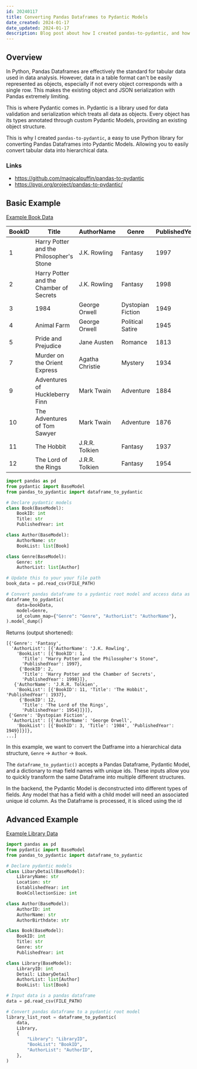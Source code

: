 ```yaml
---
id: 20240117
title: Converting Pandas Dataframes to Pydantic Models
date_created: 2024-01-17
date_updated: 2024-01-17
description: Blog post about how I created pandas-to-pydantic, and how it could be used for restructuring data.
---
```

## Overview

In Python, Pandas Dataframes are effectively the standard for tabular data used in data analysis. However, data in a table format can't be easily represented as objects, especially if not every object corresponds with a single row. This makes the existing object and JSON serialization with Pandas extremely limiting.

This is where Pydantic comes in. Pydantic is a library used for data validation and serialization which treats all data as objects. Every object has its types annotated through custom Pydantic Models, providing an existing object structure.

This is why I created `pandas-to-pydantic`, a easy to use Python library for converting Pandas Dataframes into Pydantic Models. Allowing you to easily convert tabular data into hierarchical data.

### Links
- https://github.com/magicalpuffin/pandas-to-pydantic
- https://pypi.org/project/pandas-to-pydantic/

## Basic Example

[Example Book Data](https://github.com/magicalpuffin/pandas-to-pydantic/blob/main/tests/data/bookData.csv)

|BookID|Title|AuthorName|Genre|PublishedYear|
|---|---|---|---|---|
|1|Harry Potter and the Philosopher's Stone|J.K. Rowling|Fantasy|1997|
|2|Harry Potter and the Chamber of Secrets|J.K. Rowling|Fantasy|1998|
|3|1984|George Orwell|Dystopian Fiction|1949|
|4|Animal Farm|George Orwell|Political Satire|1945|
|5|Pride and Prejudice|Jane Austen|Romance|1813|
|7|Murder on the Orient Express|Agatha Christie|Mystery|1934|
|9|Adventures of Huckleberry Finn|Mark Twain|Adventure|1884|
|10|The Adventures of Tom Sawyer|Mark Twain|Adventure|1876|
|11|The Hobbit|J.R.R. Tolkien|Fantasy|1937|
|12|The Lord of the Rings|J.R.R. Tolkien|Fantasy|1954|

```python
import pandas as pd
from pydantic import BaseModel
from pandas_to_pydantic import dataframe_to_pydantic

# Declare pydantic models
class Book(BaseModel):
    BookID: int
    Title: str
    PublishedYear: int

class Author(BaseModel):
    AuthorName: str
    BookList: list[Book]

class Genre(BaseModel):
    Genre: str
    AuthorList: list[Author]

# Update this to your your file path
book_data = pd.read_csv(FILE_PATH)

# Convert pandas dataframe to a pydantic root model and access data as a list of dict
dataframe_to_pydantic(
    data=bookData,
    model=Genre,
    id_column_map={"Genre": "Genre", "AuthorList": "AuthorName"},
).model_dump()
```

Returns (output shortened):

```
[{'Genre': 'Fantasy',
  'AuthorList': [{'AuthorName': 'J.K. Rowling',
    'BookList': [{'BookID': 1,
      'Title': "Harry Potter and the Philosopher's Stone",
      'PublishedYear': 1997},
     {'BookID': 2,
      'Title': 'Harry Potter and the Chamber of Secrets',
      'PublishedYear': 1998}]},
   {'AuthorName': 'J.R.R. Tolkien',
    'BookList': [{'BookID': 11, 'Title': 'The Hobbit', 'PublishedYear': 1937},
     {'BookID': 12,
      'Title': 'The Lord of the Rings',
      'PublishedYear': 1954}]}]},
 {'Genre': 'Dystopian Fiction',
  'AuthorList': [{'AuthorName': 'George Orwell',
    'BookList': [{'BookID': 3, 'Title': '1984', 'PublishedYear': 1949}]}]},
...]
```


In this example, we want to convert the Datframe into a hierarchical data structure, `Genre` -> `Author` -> `Book`. 

The `dataframe_to_pydantic()` accepts a Pandas Dataframe, Pydantic Model, and a dictionary to map field names with unique ids. These inputs allow you to quickly transform the same Dataframe into multiple different structures.

In the backend, the Pydantic Model is deconstructed into different types of fields. Any model that has a field with a child model will need an associated unique id column. As the Dataframe is processed, it is sliced using the id

## Advanced Example

[Example Library Data](https://github.com/magicalpuffin/pandas-to-pydantic/blob/main/tests/data/library_data/library_data.csv)

```python
import pandas as pd
from pydantic import BaseModel
from pandas_to_pydantic import dataframe_to_pydantic

# Declare pydantic models
class LibaryDetail(BaseModel):
    LibraryName: str
    Location: str
    EstablishedYear: int
    BookCollectionSize: int

class Author(BaseModel):
    AuthorID: int
    AuthorName: str
    AuthorBirthdate: str

class Book(BaseModel):
    BookID: int
    Title: str
    Genre: str
    PublishedYear: int

class Library(BaseModel):
    LibraryID: int
    Detail: LibaryDetail
    AuthorList: list[Author]
    BookList: list[Book]

# Input data is a pandas dataframe
data = pd.read_csv(FILE_PATH)

# Convert pandas dataframe to a pydantic root model
library_list_root = dataframe_to_pydantic(
    data,
    Library,
    {
        "Library": "LibraryID",
        "BookList": "BookID",
        "AuthorList": "AuthorID",
    },
)
```
